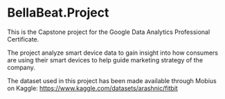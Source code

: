 # BellaBeat.Project
This is the Capstone project for the Google Data Analytics Professional Certificate.

The project analyze smart device data to gain insight into how consumers are using their smart devices to help guide marketing strategy of the company.

The dataset used in this project has been made available through Mobius on Kaggle: https://www.kaggle.com/datasets/arashnic/fitbit

